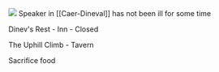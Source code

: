 ![](https://5e.tools/img/adventure/IDRotF/026-01-013.caer-dineval.webp)
Speaker in [[Caer-Dineval]] has not been ill for some time

Dinev's Rest - Inn - Closed

The Uphill Climb - Tavern

Sacrifice food


